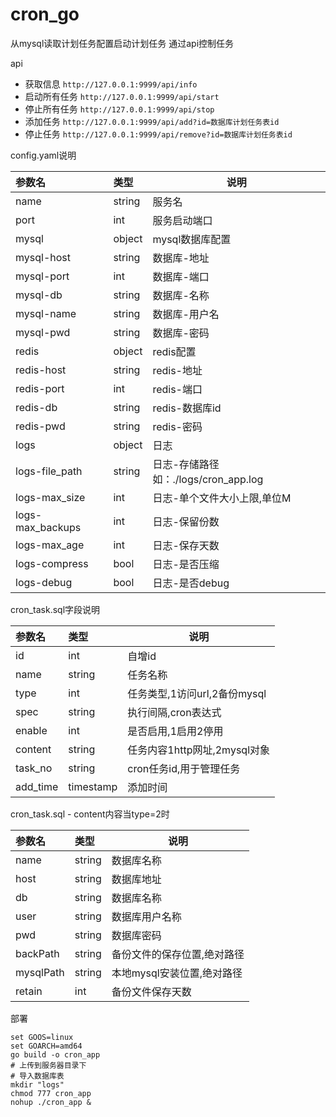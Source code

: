 # cron_go

从mysql读取计划任务配置启动计划任务 通过api控制任务

api

- 获取信息 `http://127.0.0.1:9999/api/info`
- 启动所有任务 `http://127.0.0.1:9999/api/start`
- 停止所有任务 `http://127.0.0.1:9999/api/stop`
- 添加任务 `http://127.0.0.1:9999/api/add?id=数据库计划任务表id`
- 停止任务 `http://127.0.0.1:9999/api/remove?id=数据库计划任务表id`

config.yaml说明

|参数名|类型|说明|
|:---- |:----- |----- |
|name |string |服务名 |
|port |int |服务启动端口 |
|mysql |object |mysql数据库配置 |
|mysql-host |string |数据库-地址 |
|mysql-port |int |数据库-端口 |
|mysql-db |string |数据库-名称 |
|mysql-name |string |数据库-用户名 |
|mysql-pwd |string |数据库-密码 |
|redis |object |redis配置 |
|redis-host |string |redis-地址 |
|redis-port |int |redis-端口 |
|redis-db |string |redis-数据库id |
|redis-pwd |string |redis-密码 |
|logs |object |日志 |
|logs-file_path |string |日志-存储路径如：./logs/cron_app.log |
|logs-max_size |int |日志-单个文件大小上限,单位M |
|logs-max_backups |int |日志-保留份数 |
|logs-max_age |int |日志-保存天数 |
|logs-compress |bool |日志-是否压缩 |
|logs-debug |bool |日志-是否debug |

cron_task.sql字段说明

|参数名|类型|说明|
|:---- |:----- |----- |
|id |int |自增id |
|name |string |任务名称 |
|type |int |任务类型,1访问url,2备份mysql |
|spec |string |执行间隔,cron表达式 |
|enable |int |是否启用,1启用2停用 |
|content |string |任务内容1http网址,2mysql对象 |
|task_no |string |cron任务id,用于管理任务 |
|add_time |timestamp |添加时间 |

cron_task.sql - content内容当type=2时

|参数名|类型|说明|
|:---- |:----- |----- |
|name |string |数据库名称 |
|host |string |数据库地址 |
|db |string |数据库名称 |
|user |string |数据库用户名称 |
|pwd |string |数据库密码 |
|backPath |string |备份文件的保存位置,绝对路径 |
|mysqlPath |string |本地mysql安装位置,绝对路径 |
|retain |int |备份文件保存天数 |

部署

```shell
set GOOS=linux
set GOARCH=amd64
go build -o cron_app
# 上传到服务器目录下
# 导入数据库表
mkdir "logs"
chmod 777 cron_app
nohup ./cron_app &
```
